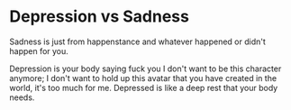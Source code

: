 # Depression vs Sadness
Sadness is just from happenstance and whatever happened or didn't happen for you.

Depression is your body saying fuck you I don't want to be this character anymore; I don't want to hold up this avatar that you have created in the world, it's too much for me. Depressed is like a deep rest that your body needs.
